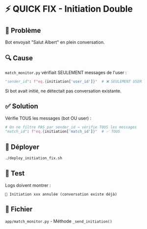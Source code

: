 # ⚡ QUICK FIX - Initiation Double

## 🐛 Problème
Bot envoyait "Salut Albert" en plein conversation.

## 🔍 Cause
`match_monitor.py` vérifiait SEULEMENT messages de l'user :
```python
"sender_id": f"eq.{initiation['user_id']}"  # ❌ SEULEMENT USER
```

Si bot avait initié, ne détectait pas conversation existante.

## ✅ Solution
Vérifie TOUS les messages (bot OU user) :
```python
# On ne filtre PAS par sender_id → vérifie TOUS les messages
"match_id": f"eq.{initiation['match_id']}"  # ✅ TOUS
```

## 🚀 Déployer
```bash
./deploy_initiation_fix.sh
```

## 🧪 Test
Logs doivent montrer :
```
🚫 Initiation xxx annulée (conversation existe déjà)
```

## 📁 Fichier
`app/match_monitor.py` - Méthode `_send_initiation()`
